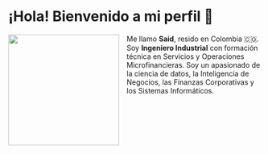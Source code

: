 # ¡Hola! Bienvenido a mi perfil  👋

<p align="left">
  <img src="https://media0.giphy.com/media/v1.Y2lkPTc5MGI3NjExNGdnN293amZ6Z3d6OTE4NmxmOGgxdzkyMDAxamRieW5oajRxbmppOCZlcD12MV9pbnRlcm5hbF9naWZfYnlfaWQmY3Q9cw/Bx39JhLGMMikTef3Mw/giphy.gif" width="220" align="left" style="margin-right: 15px;">
</p>

Me llamo **Said**, resido en Colombia 🇨🇴. Soy **Ingeniero Industrial** con formación técnica en Servicios y Operaciones Microfinancieras. Soy un apasionado de la ciencia de datos, la Inteligencia de Negocios, las Finanzas Corporativas y los Sistemas Informáticos.


